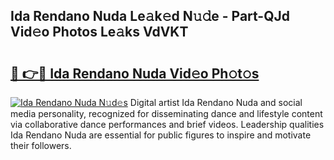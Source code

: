 ## Ida Rendano Nuda Le𝚊k𝚎d N𝚞𝚍e - Part-QJd Vid𝚎o Photos Le𝚊ks VdVKT

# <h2><a href="http://fbbygy.evod.top/?m=Ida+Rendano+Nuda">🔗 👉🔴 Ida Rendano Nuda Vid𝚎o Ph𝚘t𝚘s</a></h2>

[![Ida Rendano Nuda N𝚞d𝚎s](https://i.imgur.com/8V9OHl7.gif)](http://fbbygy.evod.top/?m=Ida+Rendano+Nuda)
Digital artist Ida Rendano Nuda and social media personality, recognized for disseminating dance and lifestyle content via collaborative dance performances and brief videos. Leadership qualities Ida Rendano Nuda are essential for public figures to inspire and motivate their followers. 

